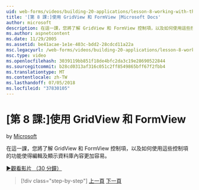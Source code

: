 ```yaml
---
uid: web-forms/videos/building-20-applications/lesson-8-working-with-the-gridview-and-formview
title: '[第 8 課:]使用 GridView 和 FormView |Microsoft Docs'
author: microsoft
description: 在這一課，您將了解 GridView 和 FormView 控制項，以及如何使用這些控制項的功能使得編輯及顯示...
ms.author: aspnetcontent
ms.date: 11/29/2005
ms.assetid: be41acae-1e1e-403c-bdd2-28cdcd11a22a
msc.legacyurl: /web-forms/videos/building-20-applications/lesson-8-working-with-the-gridview-and-formview
msc.type: video
ms.openlocfilehash: 3039119bb851f18de4bfc2da3c19e28690522844
ms.sourcegitcommit: b28cd0313af316c051c2ff8549865bff67f2fbb4
ms.translationtype: MT
ms.contentlocale: zh-TW
ms.lasthandoff: 07/05/2018
ms.locfileid: "37830105"
---
```

<a name="lesson-8-working-with-the-gridview-and-formview"></a>[第 8 課:]使用 GridView 和 FormView
====================
by [Microsoft](https://github.com/microsoft)

在這一課，您將了解 GridView 和 FormView 控制項，以及如何使用這些控制項的功能使得編輯及顯示資料庫內容更加容易。

[&#9654;觀看影片 （30 分鐘）](https://channel9.msdn.com/Blogs/ASP-NET-Site-Videos/lesson-8-working-with-the-gridview-and-formview)

> [!div class="step-by-step"]
> [上一頁](lesson-7-databinding-to-user-interface-controls.md)
> [下一頁](watch-aspnet-development-in-action.md)
